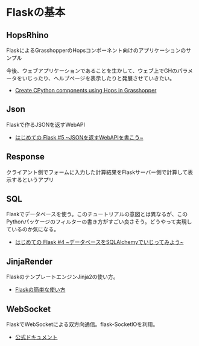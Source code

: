 # Flaskの基本

## HopsRhino
FlaskによるGrasshopperのHopsコンポーネント向けのアプリケーションのサンプル

今後、ウェブアプリケーションであることを生かして、ウェブ上でGHのパラメータをいじったり、ヘルプページを表示したりと発展させていきたい。

- [Create CPython components using Hops in Grasshopper](https://discourse.mcneel.com/t/create-cpython-components-using-hops-in-grasshopper/120517)

## Json
Flaskで作るJSONを返すWebAPI

- [はじめての Flask #5 ~JSONを返すWebAPIを書こう~](https://qiita.com/nagataaaas/items/24e68a9c736aec31948e)

## Response
クライアント側でフォームに入力した計算結果をFlaskサーバー側で計算して表示するというアプリ

## SQL
Flaskでデータベースを使う。このチュートリアルの意図とは異なるが、このPythonパッケージのフィルターの書き方がすごい良さそう。どうやって実現しているのか気になる。

- [はじめての Flask #4 ~データベースをSQLAlchemyでいじってみよう~](https://qiita.com/nagataaaas/items/5c7c9ec4813fea85c40c)

## JinjaRender
FlaskのテンプレートエンジンJinja2の使い方。

- [Flaskの簡単な使い方](https://qiita.com/zaburo/items/5091041a5afb2a7dffc8#jinja2%E3%82%92%E5%88%A9%E7%94%A8%E3%81%99%E3%82%8B)

## WebSocket
FlaskでWebSocketによる双方向通信。flask-SocketIOを利用。

- [公式ドキュメント](https://flask-socketio.readthedocs.io/en/latest/)
